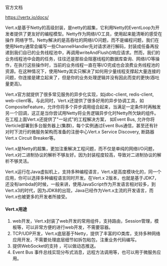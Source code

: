 官方文档

https://vertx.io/docs/



Vert.x是基于Netty的高级封装，是netty的超集，它利用Netty的EventLoop为开发者提供了更友好的编程模型。Netty作为网络I/O工具，使用起来能清晰的感受在操作 网络字节。Netty解决的是高吞吐的网络I/O问题，而不是编程问题，我们在使用Netty通常会编写一些ChannelHandler先对请求进行解码，封装成任备再投递到我们自已的业务线程池中，再调用writeAndFlush()响应请求。然而，我们的业务线程池中会跑的任务，往往还是那些会阻塞线程的数据库查询、网络I/O等操作，在执行这些操作时，当前的业务线程一直在等I/O完成也会浪费业务线程池的资源。在这种情况下，使用Netty其实只解决了如何用少量线程支撑起大量连接的问题，你连接是建立起来了，但是你的业务处理逻辑并没有因此而变的更快(吞吐量更高)。

Vert.x官方就提供了很多常见服务的异步化实现，如jdbc-client, redis-client, web-client等。与此同时，Vert.x还提供了很多好用的异步协调工具，如CompositeFeature，允许你将多个异步调用组合起来，当满足一定条件时再触发另一个回调，这正是当你尝试用Netty将业务逻辑异步化时Netty所欠缺的组件。在工程上面Vert.x还提供了"一站式"的工程解决方案， 如Event Bus, 允许你将Verticle部署到多台服务器上(集群)，每个实例通过Event Bus通信，甚至还有针对时下流行的微服务架构而准备的注册中心Vert.x Service Discovery, 断路器Vert.x Circuit Breaker等。

Vert.x是Netty的超集，更加注重解决工程问题，而不仅是单纯的网络I/O问题，Vert.x对二进制协议的解析不够友好。因为封装程度较高，导致对二进制协议的解析不够灵活。

Vert.x运行在Java虚拟机上，支持多种编程语言，Vert.x是高度模块化的，同一个应用，你可以选择多种编程语言同时开发。在Vert.x 2版本，也就是基于JDK7，还没有lambda的时候，一般来讲，使用JavaScript作为开发语言相对较多，到Vert.x3的时代，因为JDK8的出现，Java已经作为Vert.x主流的开发语言，而Vert.x也被更多的开发者所接受。



#### Vert.x用途

1. web开发，Vert.x封装了web开发的常用组件，支持路由，Session管理，模板等，可以非常方便的进行web开发，不需要容器。
2. TCP/UDP开发，Vert.x底层基于Netty，提供了丰富的IO类库，支持多种网络应用开发，不需要处理底层细节如拆包粘包，注重业务代码编写。
3. 提供WebSocket的支持 ，可以做动态推送。
4. Event Bus 事件总线实现分布式消息，远程方法调用等，也可以用于微服务应用。